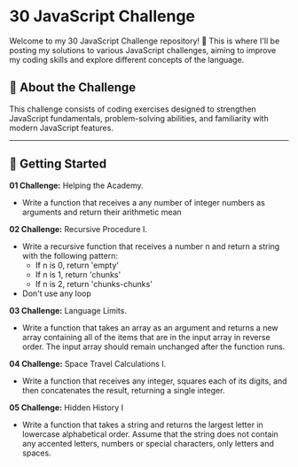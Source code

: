 # 30 JavaScript Challenge

Welcome to my 30 JavaScript Challenge repository! 🚀 This is where I'll be posting my solutions to various JavaScript challenges, aiming to improve my coding skills and explore different concepts of the language.

## 📌 About the Challenge 
  This challenge consists of coding exercises designed to strengthen JavaScript fundamentals, problem-solving abilities, and familiarity with modern JavaScript features.

---

## 🚀 Getting Started
 **01 Challenge:** Helping the Academy.
  - Write a function that receives a any number of integer numbers as arguments 
and return their arithmetic mean

**02 Challenge:** Recursive Procedure I.
  - Write a recursive function that receives a number n and return a string with the following pattern:
    - If n is 0, return 'empty'
    - If n is 1, return 'chunks'
    - If n is 2, return 'chunks-chunks'
  - Don't use any loop

**03 Challenge:** Language Limits.
  - Write a function that takes an array as an argument and returns a new array containing all of the items that are in the input array in reverse order.
  The input array should remain unchanged after the function runs. 

**04 Challenge:** Space Travel Calculations I.
  - Write a function that receives any integer, squares each of its digits, and then concatenates the result, returning a single integer.

**05 Challenge:** Hidden History I
  - Write a function that takes a string and returns the
largest letter in lowercase alphabetical order.
Assume that the string does not contain any accented letters, numbers or special characters, only letters
and spaces.


